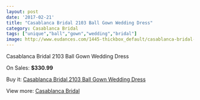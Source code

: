 ```yaml
---
layout: post
date: '2017-02-21'
title: "Casablanca Bridal 2103 Ball Gown Wedding Dress"
category: Casablanca Bridal
tags: ["unique","ball","gown","wedding","bridal"]
image: http://www.eudances.com/1445-thickbox_default/casablanca-bridal-2103-ball-gown-wedding-dress.jpg
---
```

Casablanca Bridal 2103 Ball Gown Wedding Dress

On Sales: **$330.99**
<a href="https://www.eudances.com/en/casablanca-bridal/508-casablanca-bridal-2103-ball-gown-wedding-dress.html"><amp-img layout="responsive" width="600" height="600" src="//www.eudances.com/1445-thickbox_default/casablanca-bridal-2103-ball-gown-wedding-dress.jpg" alt="Casablanca Bridal 2103 Ball Gown Wedding Dress 0" /></a>
<a href="https://www.eudances.com/en/casablanca-bridal/508-casablanca-bridal-2103-ball-gown-wedding-dress.html"><amp-img layout="responsive" width="600" height="600" src="//www.eudances.com/1446-thickbox_default/casablanca-bridal-2103-ball-gown-wedding-dress.jpg" alt="Casablanca Bridal 2103 Ball Gown Wedding Dress 1" /></a>
<a href="https://www.eudances.com/en/casablanca-bridal/508-casablanca-bridal-2103-ball-gown-wedding-dress.html"><amp-img layout="responsive" width="600" height="600" src="//www.eudances.com/1447-thickbox_default/casablanca-bridal-2103-ball-gown-wedding-dress.jpg" alt="Casablanca Bridal 2103 Ball Gown Wedding Dress 2" /></a>

Buy it: [Casablanca Bridal 2103 Ball Gown Wedding Dress](https://www.eudances.com/en/casablanca-bridal/508-casablanca-bridal-2103-ball-gown-wedding-dress.html "Casablanca Bridal 2103 Ball Gown Wedding Dress")

View more: [Casablanca Bridal](https://www.eudances.com/en/4-casablanca-bridal "Casablanca Bridal")